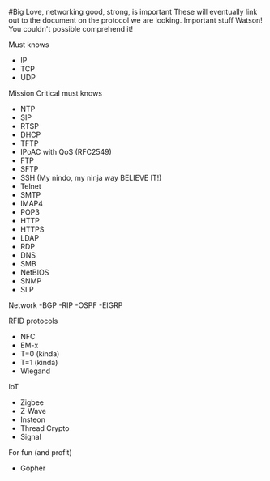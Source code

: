 #Big Love, networking good, strong, is important
These will eventually link out to the document on the protocol we are looking. Important stuff Watson! You couldn't possible comprehend it!

Must knows
  - IP
  - TCP
  - UDP
  
Mission Critical must knows
  - NTP
  - SIP
  - RTSP
  - DHCP
  - TFTP
  - IPoAC with QoS (RFC2549)
  - FTP
  - SFTP
  - SSH (My nindo, my ninja way BELIEVE IT!)
  - Telnet
  - SMTP
  - IMAP4
  - POP3
  - HTTP
  - HTTPS
  - LDAP
  - RDP
  - DNS
  - SMB
  - NetBIOS
  - SNMP
  - SLP
  
Network
  -BGP
  -RIP
  -OSPF
  -EIGRP
  
RFID protocols
  - NFC
  - EM-x
  - T=0 (kinda)
  - T=1 (kinda)
  - Wiegand
  
IoT
  - Zigbee
  - Z-Wave
  - Insteon
  - Thread
Crypto
  - Signal
  
For fun (and profit)
  - Gopher

